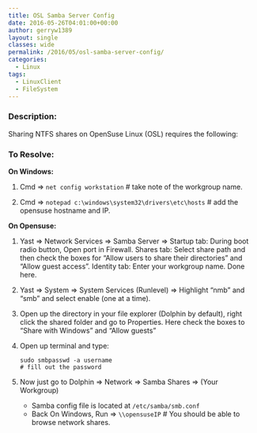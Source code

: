 ```yaml
---
title: OSL Samba Server Config
date: 2016-05-26T04:01:00+00:00
author: gerryw1389
layout: single
classes: wide
permalink: /2016/05/osl-samba-server-config/
categories:
  - Linux
tags:
  - LinuxClient
  - FileSystem
---
```

<!--more-->

### Description:

Sharing NTFS shares on OpenSuse Linux (OSL) requires the following:

### To Resolve:

**On Windows:**

1. Cmd => `net config workstation` # take note of the workgroup name.

2. Cmd => `notepad c:\windows\system32\drivers\etc\hosts` # add the opensuse hostname and IP.

**On Opensuse:**

1. Yast => Network Services => Samba Server => Startup tab: During boot radio button, Open port in Firewall. Shares tab: Select share path and then check the boxes for &#8220;Allow users to share their directories&#8221; and &#8220;Allow guest access&#8221;. Identity tab: Enter your workgroup name. Done here.

2. Yast => System => System Services (Runlevel) => Highlight &#8220;nmb&#8221; and &#8220;smb&#8221; and select enable (one at a time).

3. Open up the directory in your file explorer (Dolphin by default), right click the shared folder and go to Properties. Here check the boxes to &#8220;Share with Windows&#8221; and &#8220;Allow guests&#8221;

4. Open up terminal and type:

   ```shell
   sudo smbpasswd -a username
   # fill out the password
   ```

5. Now just go to Dolphin => Network => Samba Shares => (Your Workgroup)

   - Samba config file is located at `/etc/samba/smb.conf`
   - Back On Windows, Run => `\\opensuseIP` # You should be able to browse network shares.